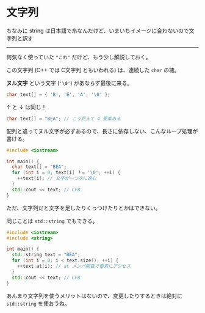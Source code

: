 # 文字列

ちなみに string は日本語で糸なんだけど、いまいちイメージに合わないので文字列と訳す

---

何気なく使っていた `"これ"` だけど、もう少し解説しておく。

この文字列 (C++ では C文字列 ともいわれる) は、連続した `char` の塊。

**ヌル文字** という文字 (`'\0'`) があならず最後に来る。

```cpp
char text[] = { 'B', 'E', 'A', '\0' };
```

↑ と ↓ は同じ！

```cpp
char text[] = "BEA"; // こう見えて 4 要素ある
```

配列と違ってヌル文字が必ずあるので、長さに依存しない、こんなループ処理が書ける。

```cpp
#include <iostream>

int main() {
  char text[] = "BEA";
  for (int i = 0; text[i] ！= '\0'; ++i) {
    ++text[i]; // 文字が一つ次に進む
  }
  std::cout << text; // CFB
}
```

ただ、文字列だと文字を足したりくっつけたりとかはできない。

同じことは `std::string` でもできる。

```cpp
#include <iostream>
#include <string>

int main() {
  std::string text = "BEA";
  for (int i = 0; i < text.size(); ++i) {
    ++text.at(i); // at メンバ関数で要素にアクセス
  }
  std::cout << text; // CFB
}
```

あんまり文字列を使うメリットはないので、変更したりするときは絶対に `std::string` を使おうね。
